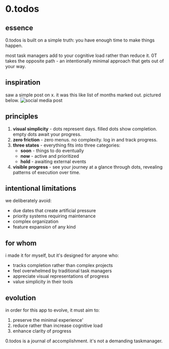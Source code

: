 # 0.todos

## essence

0.todos is built on a simple truth: you have enough time to make things happen.

most task managers add to your cognitive load rather than reduce it. 0T takes the opposite path - an intentionally minimal approach that gets out of your way.

## inspiration

saw a simple post on x. it was this like list of months marked out. pictured below.
![social media post](https://media.kvnw.dev/lt8DMWMc)

## principles

1. **visual simplicity** - dots represent days. filled dots show completion. empty dots await your progress.
2. **zero friction** - zero menus. no complexity. log in and track progress.
3. **three states** - everything fits into three categories:
   - **soon** - things to do eventually
   - **now** - active and prioritized
   - **hold** - awaiting external events
4. **visible progress** - see your journey at a glance through dots, revealing patterns of execution over time.

## intentional limitations

we deliberately avoid:

- due dates that create artificial pressure
- priority systems requiring maintenance
- complex organization
- feature expansion of any kind

## for whom

i made it for myself, but it's designed for anyone who:

- tracks completion rather than complex projects
- feel overwhelmed by traditional task managers
- appreciate visual representations of progress
- value simplicity in their tools

## evolution

in order for this app to evolve, it must aim to:

1. preserve the minimal experience'
2. reduce rather than increase cognitive load
3. enhance clarity of progress

0.todos is a journal of accomplishment. it's not a demanding taskmanager.
